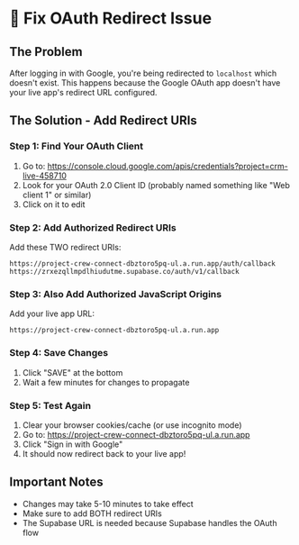 # 🔧 Fix OAuth Redirect Issue

## The Problem

After logging in with Google, you're being redirected to `localhost` which doesn't exist. This happens because the Google OAuth app doesn't have your live app's redirect URL configured.

## The Solution - Add Redirect URIs

### Step 1: Find Your OAuth Client

1. Go to: https://console.cloud.google.com/apis/credentials?project=crm-live-458710
2. Look for your OAuth 2.0 Client ID (probably named something like "Web client 1" or similar)
3. Click on it to edit

### Step 2: Add Authorized Redirect URIs

Add these TWO redirect URIs:

```
https://project-crew-connect-dbztoro5pq-ul.a.run.app/auth/callback
https://zrxezqllmpdlhiudutme.supabase.co/auth/v1/callback
```

### Step 3: Also Add Authorized JavaScript Origins

Add your live app URL:

```
https://project-crew-connect-dbztoro5pq-ul.a.run.app
```

### Step 4: Save Changes

1. Click "SAVE" at the bottom
2. Wait a few minutes for changes to propagate

### Step 5: Test Again

1. Clear your browser cookies/cache (or use incognito mode)
2. Go to: https://project-crew-connect-dbztoro5pq-ul.a.run.app
3. Click "Sign in with Google"
4. It should now redirect back to your live app!

## Important Notes

- Changes may take 5-10 minutes to take effect
- Make sure to add BOTH redirect URIs
- The Supabase URL is needed because Supabase handles the OAuth flow
